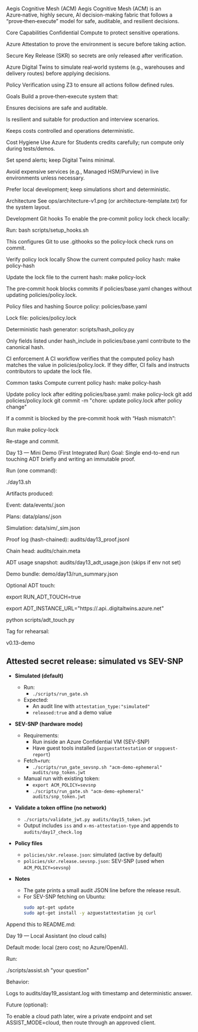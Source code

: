 Aegis Cognitive Mesh (ACM)
Aegis Cognitive Mesh (ACM) is an Azure‑native, highly secure, AI decision-making fabric that follows a “prove‑then‑execute” model for safe, auditable, and resilient decisions.

Core Capabilities
Confidential Compute to protect sensitive operations.

Azure Attestation to prove the environment is secure before taking action.

Secure Key Release (SKR) so secrets are only released after verification.

Azure Digital Twins to simulate real‑world systems (e.g., warehouses and delivery routes) before applying decisions.

Policy Verification using Z3 to ensure all actions follow defined rules.

Goals
Build a prove‑then‑execute system that:

Ensures decisions are safe and auditable.

Is resilient and suitable for production and interview scenarios.

Keeps costs controlled and operations deterministic.

Cost Hygiene
Use Azure for Students credits carefully; run compute only during tests/demos.

Set spend alerts; keep Digital Twins minimal.

Avoid expensive services (e.g., Managed HSM/Purview) in live environments unless necessary.

Prefer local development; keep simulations short and deterministic.

Architecture
See ops/architecture-v1.png (or architecture-template.txt) for the system layout.

Development
Git hooks
To enable the pre‑commit policy lock check locally:

Run:
bash scripts/setup_hooks.sh

This configures Git to use .githooks so the policy‑lock check runs on commit.

Verify policy lock locally
Show the current computed policy hash:
make policy-hash

Update the lock file to the current hash:
make policy-lock

The pre‑commit hook blocks commits if policies/base.yaml changes without updating policies/policy.lock.

Policy files and hashing
Source policy: policies/base.yaml

Lock file: policies/policy.lock

Deterministic hash generator: scripts/hash_policy.py

Only fields listed under hash_include in policies/base.yaml contribute to the canonical hash.

CI enforcement
A CI workflow verifies that the computed policy hash matches the value in policies/policy.lock. If they differ, CI fails and instructs contributors to update the lock file.

Common tasks
Compute current policy hash:
make policy-hash

Update policy lock after editing policies/base.yaml:
make policy-lock
git add policies/policy.lock
git commit -m "chore: update policy.lock after policy change"

If a commit is blocked by the pre‑commit hook with “Hash mismatch”:

Run make policy-lock

Re‑stage and commit.

Day 13 — Mini Demo (First Integrated Run)
Goal: Single end-to-end run touching ADT briefly and writing an immutable proof.

Run (one command):

./day13.sh

Artifacts produced:

Event: data/events/<id>.json

Plans: data/plans/<id>.json

Simulation: data/sim/<id>_sim.json

Proof log (hash-chained): audits/day13_proof.jsonl

Chain head: audits/chain.meta

ADT usage snapshot: audits/day13_adt_usage.json (skips if env not set)

Demo bundle: demo/day13/run_summary.json

Optional ADT touch:

export RUN_ADT_TOUCH=true

export ADT_INSTANCE_URL="https://<your-adt>.api.<region>.digitaltwins.azure.net"

python scripts/adt_touch.py

Tag for rehearsal:

v0.13-demo

## Attested secret release: simulated vs SEV-SNP

- **Simulated (default)**
  - Run:
    - `./scripts/run_gate.sh`
  - Expected:
    - An audit line with `attestation_type:"simulated"`
    - `released:true` and a demo value

- **SEV-SNP (hardware mode)**
  - Requirements:
    - Run inside an Azure Confidential VM (SEV-SNP)
    - Have guest tools installed (`azguestattestation` or `snpguest-report`)
  - Fetch+run:
    - `./scripts/run_gate_sevsnp.sh "acm-demo-ephemeral" audits/snp_token.jwt`
  - Manual run with existing token:
    - `export ACM_POLICY=sevsnp`
    - `./scripts/run_gate.sh "acm-demo-ephemeral" audits/snp_token.jwt`

- **Validate a token offline (no network)**
  - `./scripts/validate_jwt.py audits/day15_token.jwt`
  - Output includes `iss` and `x-ms-attestation-type` and appends to `audits/day17_check.log`

- **Policy files**
  - `policies/skr.release.json`: simulated (active by default)
  - `policies/skr.release.sevsnp.json`: SEV-SNP (used when `ACM_POLICY=sevsnp`)

- **Notes**
  - The gate prints a small audit JSON line before the release result.
  - For SEV-SNP fetching on Ubuntu:
    ```bash
    sudo apt-get update
    sudo apt-get install -y azguestattestation jq curl
    ```
Append this to README.md:

Day 19 — Local Assistant (no cloud calls)

Default mode: local (zero cost; no Azure/OpenAI).

Run:

./scripts/assist.sh "your question"

Behavior:

Logs to audits/day19_assistant.log with timestamp and deterministic answer.

Future (optional):

To enable a cloud path later, wire a private endpoint and set ASSIST_MODE=cloud, then route through an approved client.